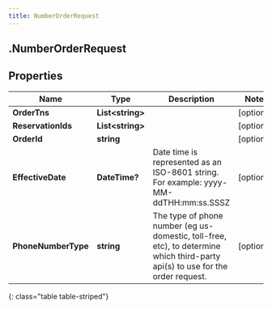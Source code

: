 ```yaml
---
title: NumberOrderRequest
---
```

## .NumberOrderRequest

## Properties

|Name | Type | Description | Notes|
|------------ | ------------- | ------------- | -------------|
| **OrderTns** | **List&lt;string&gt;** |  | [optional] |
| **ReservationIds** | **List&lt;string&gt;** |  | [optional] |
| **OrderId** | **string** |  | [optional] |
| **EffectiveDate** | **DateTime?** | Date time is represented as an ISO-8601 string. For example: yyyy-MM-ddTHH:mm:ss.SSSZ | [optional] |
| **PhoneNumberType** | **string** | The type of phone number (eg us-domestic, toll-free, etc), to determine which third-party api(s) to use for the order request. | [optional] |
{: class="table table-striped"}


